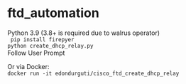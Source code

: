 # ftd_automation
Python 3.9 (3.8+ is required due to walrus operator)<br>
``` pip install firepyer```<br>
``` python create_dhcp_relay.py ```<br>
Follow User Prompt<br>

Or via Docker: <br>
```docker run -it edondurguti/cisco_ftd_create_dhcp_relay```
